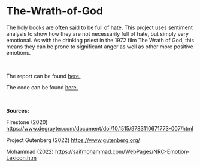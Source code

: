 # The-Wrath-of-God
The holy books are often said to be full of hate. This project uses sentiment analysis to show how they are not necessarily full of hate, but simply very emotional. As with the drinking priest in the 1972 film The Wrath of God, this means they can be prone to significant anger as well as other more positive emotions.

<br/>

The report can be found [here.](The-Wrath-of-God.md)

The code can be found [here.](The-Wrath-of-God.Rmd)

<br/>

**Sources:**

Firestone (2020) https://www.degruyter.com/document/doi/10.1515/9783110671773-007/html

Project Gutenberg (2022) https://www.gutenberg.org/

Mohammad (2022) https://saifmohammad.com/WebPages/NRC-Emotion-Lexicon.htm
